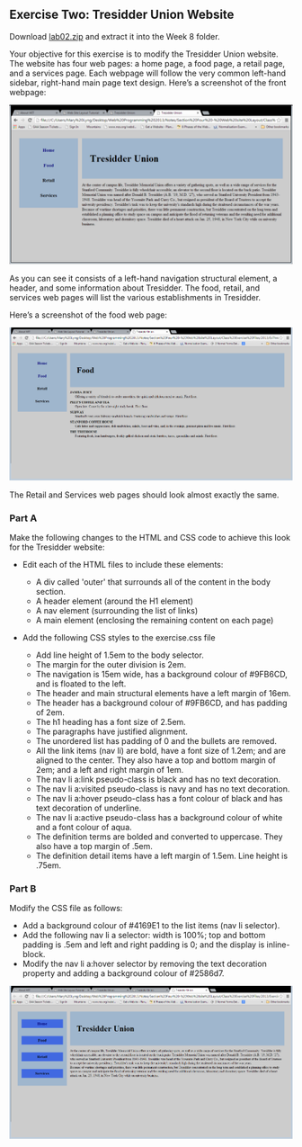 ## Exercise Two: Tresidder Union Website

Download [lab02.zip](archives/lab02.zip) and extract it into the Week 8 folder.

Your objective for this exercise is to modify the Tresidder Union website. The website has four web pages: a home page, a food page, a retail page, and a services page. Each webpage will follow the very common left-hand sidebar, right-hand main page text design. Here’s a screenshot of the front webpage:

![](./img/ex2a.png)

As you can see it consists of a left-hand navigation structural element, a header, and some information about Tresidder. The food, retail, and services web pages will list the various establishments in Tresidder.

Here’s a screenshot of the food web page:

![](./img/ex2b.png)

The Retail and Services web pages should look almost exactly the same.

### Part A

Make the following changes to the HTML and CSS code to achieve this look for the Tresidder website:

- Edit each of the HTML files to include these elements:
  - A div called 'outer' that surrounds all of the content in the body section.
  - A header element (around the H1 element)
  - A nav element (surrounding the list of links)
  - A main element (enclosing the remaining content on each page)


- Add the following CSS styles to the exercise.css file
  - Add line height of 1.5em to the body selector.
  - The margin for the outer division is 2em.
  - The navigation is 15em wide, has a background colour of #9FB6CD, and is floated to the left.
  - The header and main structural elements have a left margin of 16em.
  - The header has a background colour of #9FB6CD, and has padding of 2em.
  - The h1 heading has a font size of 2.5em.
  - The paragraphs have justified alignment.
  - The unordered list has padding of 0 and the bullets are removed.
  - All the link items (nav li) are bold, have a font size of 1.2em; and are aligned to the center. They also have a top and bottom margin of 2em; and a left and right margin of 1em.
  - The nav li a:link pseudo-class is black and has no text decoration.
  - The nav li a:visited pseudo-class is navy and has no text decoration.
  - The nav li a:hover pseudo-class has a font colour of black and has text decoration of underline.
  - The nav li a:active pseudo-class has a background colour of white and a font colour of aqua.
  - The definition terms are bolded and converted to uppercase. They also have a top margin of .5em.
  - The definition detail items have a left margin of 1.5em. Line height is .75em.

### Part B

Modify the CSS file as follows:

  - Add a background colour of #4169E1 to the list items (nav li selector).
  - Add the following nav li a selector: width is 100%; top and bottom padding is .5em and left and right padding is 0; and the display is inline-block.
  - Modify the nav li a:hover selector by removing the text decoration property and adding a background colour of #2586d7.

![](./img/ex2c.png)
